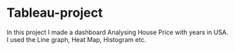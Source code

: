 # Tableau-project
In this project I made a dashboard Analysing House Price with years in USA.
I used the Line graph, Heat Map, Histogram etc.
